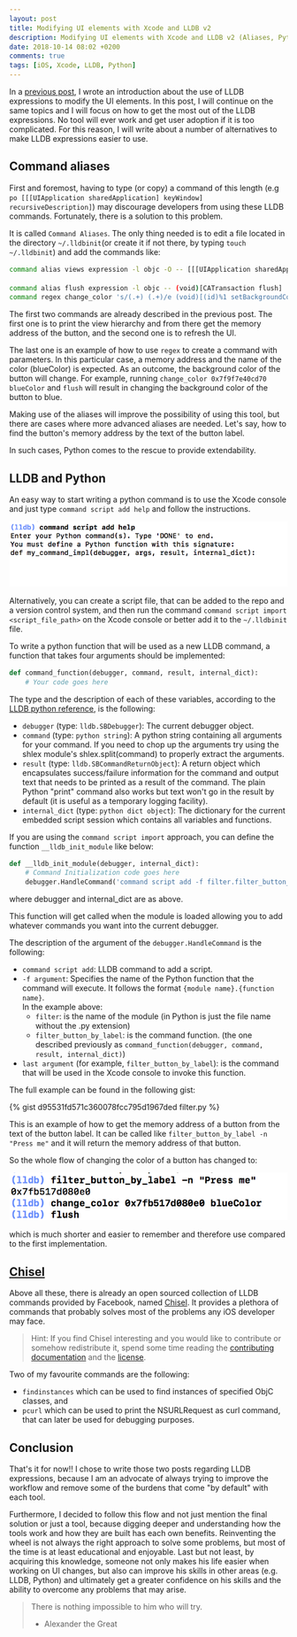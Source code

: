 ```yaml
---
layout: post
title: Modifying UI elements with Xcode and LLDB v2 
description: Modifying UI elements with Xcode and LLDB v2 (Aliases, Python and Chisel)
date: 2018-10-14 08:02 +0200
comments: true
tags: [iOS, Xcode, LLDB, Python]
---
```


In a [previous post](/2018/09/30/modifying-ui-elements-with-lldb), I wrote an introduction about the use of LLDB expressions to modify the UI elements. In this post, I will continue on the same topics and I will focus on how to get the most out of the LLDB expressions. 
No tool will ever work and get user adoption if it is too complicated. 
For this reason, I will write about a number of alternatives to make LLDB expressions easier to use.

## Command aliases 
First and foremost, having to type (or copy) a command of this length (e.g `po [[[UIApplication sharedApplication] keyWindow] recursiveDescription]`) may discourage developers from using these LLDB commands. Fortunately, there is a solution to this problem.

It is called `Command Aliases`.
The only thing needed is to edit a file located in the directory `~/.lldbinit`(or create it if not there, by typing `touch ~/.lldbinit`) and add the commands like:

```sh
command alias views expression -l objc -O -- [[[UIApplication sharedApplication] keyWindow] recursiveDescription]

command alias flush expression -l objc -- (void)[CATransaction flush]
command regex change_color 's/(.+) (.+)/e (void)[(id)%1 setBackgroundColor:[UIColor %2]]/'
 ```

The first two commands are already described in the previous post. The first one is to print the view hierarchy and from there get the memory address of the button, and the second one is to refresh the UI. 

The last one is an example of how to use `regex` to create a command with parameters. In this particular case, a memory address and the name of the color (blueColor) is expected. As an outcome, the background color of the button will change.
For example, running `change_color 0x7f9f7e40cd70  blueColor` and `flush` will result in changing the background color of the button to blue.

Making use of the aliases will improve the possibility of using this tool, but there are cases where more advanced aliases are needed.
Let's say, how to find the button's memory address by the text of the button label.

In such cases, Python comes to the rescue to provide extendability.

## LLDB and Python

An easy way to start writing a python command is to use the Xcode console and just type `command script add help` and follow the instructions.

![command script add help screenshot](/assets/lldb2/script_add_help_commmand.png)

Alternatively, you can create a script file, that can be added to the repo and a version control system, and then run the command `command script import <script_file_path>` on the Xcode console or better add it to the `~/.lldbinit` file. 

To write a python function that will be used as a new LLDB command, a function that takes four arguments should be implemented:
```python
def command_function(debugger, command, result, internal_dict):
    # Your code goes here
```

The type and the description of each of these variables, according to the [LLDB python reference](https://lldb.llvm.org/python-reference.html), is the following:

- `debugger` (type: `lldb.SBDebugger`): The current debugger object.
- `command` (type: `python string`): A python string containing all arguments for your command. If you need to chop up the arguments try using the shlex module's shlex.split(command) to properly extract the arguments.
- `result` (type: `lldb.SBCommandReturnObject`): A return object which encapsulates success/failure information for the command and output text that needs to be printed as a result of the command. The plain Python "print" command also works but text won't go in the result by default (it is useful as a temporary logging facility).
- `internal_dict` (type: `python dict object`): The dictionary for the current embedded script session which contains all variables and functions.



If you are using the `command script import` approach, you can define the function `__lldb_init_module` like below:
```python
def __lldb_init_module(debugger, internal_dict):
    # Command Initialization code goes here
    debugger.HandleCommand('command script add -f filter.filter_button_by_label filter_button_by_label')
```
where debugger and internal_dict are as above.

This function will get called when the module is loaded allowing you to add whatever commands you want into the current debugger.

The description of the argument of the `debugger.HandleCommand` is the following:

- `command script add`: LLDB command to add a script.
- `-f argument`: Specifies the name of the Python function that the command will execute. It follows the format `{module name}.{function name}`.<br>
In the example above:
	- `filter`: is the name of the module (in Python is just the file name without the .py extension)
	- `filter_button_by_label`: is the command function. (the one described previously as `command_function(debugger, command, result, internal_dict)`)
- `last argument` (for example, `filter_button_by_label`): is the command that will be used in the Xcode console to invoke this function.

The full example can be found in the following gist: 

{% gist d95531fd571c360078fcc795d1967ded filter.py %}

This is an example of how to get the memory address of a button from the text of the button label. It can be called like `filter_button_by_label -n "Press me"` and it will return the memory address of that button.

So the whole flow of changing the color of a button has changed to:

![final flow to change button screenshot](/assets/lldb2/final_commands.png)

which is much shorter and easier to remember and therefore use compared to the first implementation.

## [Chisel](https://github.com/facebook/chisel)
Above all these, there is already an open sourced collection of LLDB commands provided by Facebook, named [Chisel](https://github.com/facebook/chisel).
It provides a plethora of commands that probably solves most of the problems any iOS developer may face.

> Hint: If you find Chisel interesting and you would like to contribute or somehow redistribute it, spend some time reading the [contributing documentation](https://github.com/facebook/chisel/blob/master/CONTRIBUTING.md) and the [license](https://github.com/facebook/chisel/blob/master/LICENSE).

Two of my favourite commands are the following:

* `findinstances` which can be used to find instances of specified ObjC classes, and 
* `pcurl` which can be used to print the NSURLRequest as curl command, that can later be used for debugging purposes.

## Conclusion

That's it for now!! I chose to write those two posts regarding LLDB expressions, because I am an advocate of always trying to improve the workflow and remove some of the burdens that come "by default" with each tool.

Furthermore, I decided to follow this flow and not just mention the final solution or just a tool, because digging deeper and understanding how the tools work and how they are built has each own benefits. Reinventing the wheel is not always the right approach to solve some problems, but most of the time is at least educational and enjoyable. Last but not least, by acquiring this knowledge, someone not only makes his life easier when working on UI changes, but also can improve his skills in other areas (e.g. LLDB, Python) and ultimately get a greater confidence on his skills and the ability to overcome any problems that may arise.

> There is nothing impossible to him who will try.
> - Alexander the Great